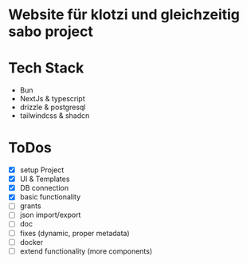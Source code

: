 # Website für klotzi und gleichzeitig sabo project

# Tech Stack

- Bun
- NextJs & typescript
- drizzle & postgresql
- tailwindcss & shadcn

# ToDos

- [x] setup Project
- [x] UI & Templates
- [x] DB connection
- [x] basic functionality
- [ ] grants
- [ ] json import/export
- [ ] doc
- [ ] fixes (dynamic, proper metadata)
- [ ] docker
- [ ] extend functionality (more components)
